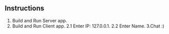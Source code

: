 ## Instructions
1. Build and Run Server app.
2. Build and Run Client app.
2.1 Enter IP: 127.0.0.1.
2.2 Enter Name.
3.Chat :)
